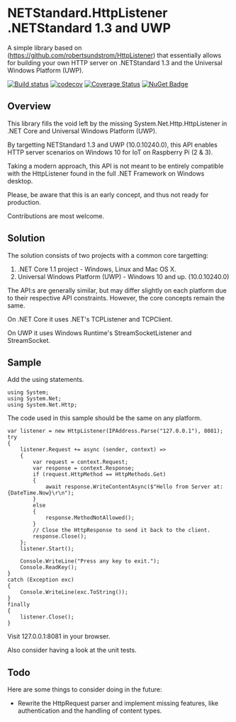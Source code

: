 # NETStandard.HttpListener .NETStandard 1.3 and UWP
A simple library based on (https://github.com/robertsundstrom/HttpListener) that essentially allows for building your own HTTP server on .NETStandard 1.3 and the Universal Windows Platform (UWP).

[![Build status](https://ci.appveyor.com/api/projects/status/192if73p5og2o2yq?svg=true)](https://ci.appveyor.com/project/StefH/netstandard-httplistener)
[![codecov](https://codecov.io/gh/StefH/NETStandard.HttpListener/branch/master/graph/badge.svg)](https://codecov.io/gh/StefH/NETStandard.HttpListener)
[![Coverage Status](https://coveralls.io/repos/github/StefH/NETStandard.HttpListener/badge.svg?branch=master)](https://coveralls.io/github/StefH/NETStandard.HttpListener?branch=master)
[![NuGet Badge](https://buildstats.info/nuget/NETStandard.HttpListener)](https://www.nuget.org/packages/NETStandard.HttpListener)

## Overview

This library fills the void left by the missing System.Net.Http.HttpListener in .NET Core and Universal Windows Platform (UWP).

By targetting NETStandard 1.3 and UWP (10.0.10240.0), this API enables HTTP server scenarios on Windows 10 for IoT on Raspberry Pi (2 & 3).

Taking a modern approach, this API is not meant to be entirely compatible with the HttpListener found in the full .NET Framework on Windows desktop.

Please, be aware that this is an early concept, and thus not ready for production.

Contributions are most welcome.

## Solution

The solution consists of two projects with a common core targetting:

1. .NET Core 1.1 project - Windows, Linux and Mac OS X.
2. Universal Windows Platform (UWP) - Windows 10 and up. (10.0.10240.0)

The API:s are generally similar, but may differ slightly on each platform due to their respective API constraints. However, the core concepts remain the same.

On .NET Core it uses .NET's TCPListener and TCPClient.

On UWP it uses Windows Runtime's StreamSocketListener and StreamSocket.

## Sample
Add the using statements.

```CSharp
using System;
using System.Net;
using System.Net.Http;
```

The code used in this sample should be the same on any platform.

``` CSharp
var listener = new HttpListener(IPAddress.Parse("127.0.0.1"), 8081);
try
{
	listener.Request += async (sender, context) =>
	{
		var request = context.Request;
		var response = context.Response;
		if (request.HttpMethod == HttpMethods.Get)
		{
			await response.WriteContentAsync($"Hello from Server at: {DateTime.Now}\r\n");
		}
		else
		{
			response.MethodNotAllowed();
		}
		// Close the HttpResponse to send it back to the client.
		response.Close();
	};
	listener.Start();

	Console.WriteLine("Press any key to exit.");
	Console.ReadKey();
}
catch (Exception exc)
{
	Console.WriteLine(exc.ToString());
}
finally
{
	listener.Close();
}
```

Visit 127.0.0.1:8081 in your browser.

Also consider having a look at the unit tests.


## Todo
Here are some things to consider doing in the future:

* Rewrite the HttpRequest parser and implement missing features, like authentication and the handling of content types.
